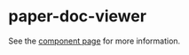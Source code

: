 paper-doc-viewer
================

See the [component page](http://polymer.github.io/paper-doc-viewer) for more information.